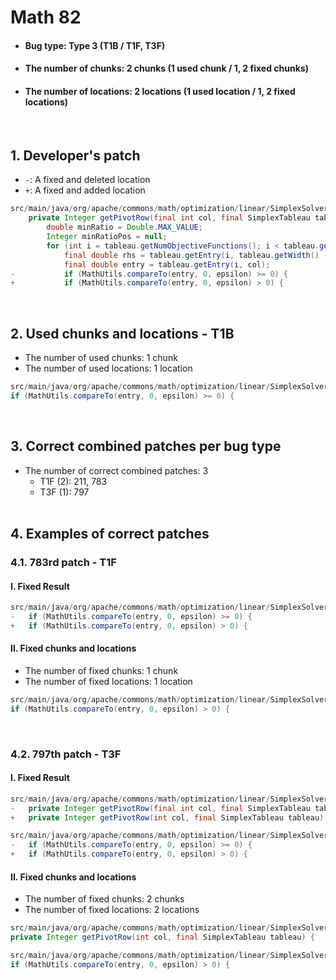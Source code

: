 # Math 82
* <h4>Bug type: Type 3 (T1B / T1F, T3F)</h4>
* <h4>The number of chunks: 2 chunks (1 used chunk / 1, 2 fixed chunks)</h4>
* <h4>The number of locations: 2 locations (1 used location / 1, 2 fixed locations)</h4>
<br>

## 1. Developer's patch
* `-`: A fixed and deleted location
* `+`: A fixed and added location
```java
src/main/java/org/apache/commons/math/optimization/linear/SimplexSolver.java: 76-82
    private Integer getPivotRow(final int col, final SimplexTableau tableau) {
        double minRatio = Double.MAX_VALUE;
        Integer minRatioPos = null;
        for (int i = tableau.getNumObjectiveFunctions(); i < tableau.getHeight(); i++) {
            final double rhs = tableau.getEntry(i, tableau.getWidth() - 1);
            final double entry = tableau.getEntry(i, col);
-           if (MathUtils.compareTo(entry, 0, epsilon) >= 0) {
+           if (MathUtils.compareTo(entry, 0, epsilon) > 0) {
```
<br>

## 2. Used chunks and locations - T1B
* The number of used chunks: 1 chunk
* The number of used locations: 1 location
```java
src/main/java/org/apache/commons/math/optimization/linear/SimplexSolver.java: 82
if (MathUtils.compareTo(entry, 0, epsilon) >= 0) {
```
<br>

## 3. Correct combined patches per bug type
* The number of correct combined patches: 3
    * T1F (2): 211, 783
    * T3F (1): 797
<br><br>

## 4. Examples of correct patches
### 4.1. 783rd patch - T1F
#### I. Fixed Result
```java
src/main/java/org/apache/commons/math/optimization/linear/SimplexSolver.java: 82
-   if (MathUtils.compareTo(entry, 0, epsilon) >= 0) {
+   if (MathUtils.compareTo(entry, 0, epsilon) > 0) {
```

#### II. Fixed chunks and locations
* The number of fixed chunks: 1 chunk
* The number of fixed locations: 1 location
```java
src/main/java/org/apache/commons/math/optimization/linear/SimplexSolver.java: 82
if (MathUtils.compareTo(entry, 0, epsilon) > 0) {
```  
<br>

### 4.2. 797th patch - T3F
#### I. Fixed Result
```java
src/main/java/org/apache/commons/math/optimization/linear/SimplexSolver.java: 76
-   private Integer getPivotRow(final int col, final SimplexTableau tableau) {
+   private Integer getPivotRow(int col, final SimplexTableau tableau) {
```

```java
src/main/java/org/apache/commons/math/optimization/linear/SimplexSolver.java: 82
-   if (MathUtils.compareTo(entry, 0, epsilon) >= 0) {
+   if (MathUtils.compareTo(entry, 0, epsilon) > 0) {
```

#### II. Fixed chunks and locations
* The number of fixed chunks: 2 chunks
* The number of fixed locations: 2 locations
```java
src/main/java/org/apache/commons/math/optimization/linear/SimplexSolver.java: 76
private Integer getPivotRow(int col, final SimplexTableau tableau) {
```

```java
src/main/java/org/apache/commons/math/optimization/linear/SimplexSolver.java: 82
if (MathUtils.compareTo(entry, 0, epsilon) > 0) {
```  
<br><br>